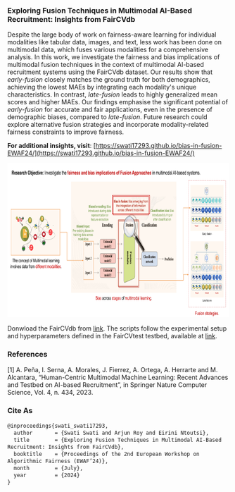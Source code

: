 
### Exploring Fusion Techniques in Multimodal AI-Based Recruitment: Insights from FairCVdb

Despite the large body of work on fairness-aware learning for individual modalities like tabular data, images, and text, less work has been done on multimodal data, which fuses various modalities for a comprehensive analysis. In this work, we investigate the fairness and bias implications of multimodal fusion techniques in the context of multimodal AI-based recruitment systems using the FairCVdb dataset. Our results show that <i>early-fusion</i> closely matches the ground truth for both demographics, achieving the lowest MAEs by integrating each modality's unique characteristics. In contrast, <i>late-fusion</i> leads to highly generalized mean scores and higher MAEs. Our findings emphasise the significant potential of <i>early-fusion</i> for accurate and fair applications, even in the presence of demographic biases, compared to <i>late-fusion</i>. Future research could explore alternative fusion strategies and incorporate modality-related fairness constraints to improve fairness.

<b>For additional insights, visit</b>: [https://swati17293.github.io/bias-in-fusion-EWAF24/](https://swati17293.github.io/bias-in-fusion-EWAF24/)

<div align="center">
	<img src="https://github.com/Swati17293/Multimodal-AI-Based-Recruitment-FairCVdb/blob/main/Abstract-EWAF.png" data-canonical-src="https://github.com/Swati17293/Multimodal-AI-Based-Recruitment-FairCVdb/blob/main/Abstract-EWAF.png" height="350"/>
</div>

Donwload the FairCVdb from [link](https://github.com/BiDAlab/FairCVtest/blob/master/data/FairCVdb.npy).
The scripts follow the experimental setup and hyperparameters defined in the FairCVtest testbed, available at [link](https://github.com/BiDAlab/FairCVtest/).

### References
[1] A. Peña, I. Serna, A. Morales, J. Fierrez, A. Ortega, A. Herrarte and M. Alcantara, “Human-Centric Multimodal Machine Learning: Recent Advances and Testbed on AI-based Recruitment”, in Springer Nature Computer Science, Vol. 4, n. 434, 2023.

### Cite As
```
@inproceedings{swati_swati17293,
  author       = {Swati Swati and Arjun Roy and Eirini Ntoutsi},
  title        = {Exploring Fusion Techniques in Multimodal AI-Based Recruitment: Insights from FairCVdb},
  booktitle    = {Proceedings of the 2nd European Workshop on Algorithmic Fairness (EWAF’24)},
  month        = {July},
  year         = {2024}
}
```
